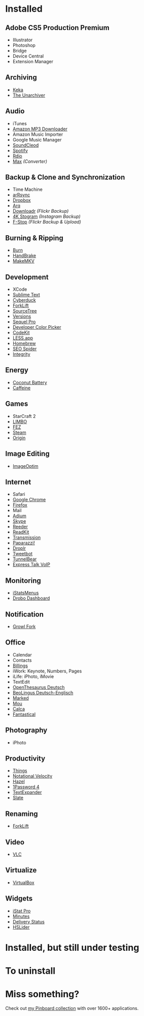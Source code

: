 # Installed 

## Adobe CS5 Production Premium

* Illustrator
* Photoshop
* Bridge
* Device Central
* Extension Manager

## Archiving

* [Keka](http://www.kekaosx.com/)
* [The Unarchiver](http://wakaba.c3.cx/s/apps/unarchiver.html)

## Audio

* iTunes
* [Amazon MP3 Downloader](http://www.amazon.de/gp/dmusic/help/amd.html)
* Amazon Music Importer
* Google Music Manager
* [SoundCleod](https://github.com/salomvary/soundcleod)
* [Spotify](https://www.spotify.com/us/download/mac/)
* [Rdio](http://www.rdio.com/apps/)
* [Max](http://sbooth.org/Max/) *(Converter)*

## Backup & Clone and Synchronization

* Time Machine
* [arRsync](http://arrsync.sourceforge.net/)
* [Dropbox](http://dropbox.com)
* [Arq](http://www.haystacksoftware.com/arq/)
* [Downloadr](http://janten.com/software/mac/downloadr/) *(Flickr Backup)*
* [4K Stogram](http://www.4kdownload.com/products/product-stogram) *(Instagram Backup)*
* [F-Stop](http://www.zamioware.com/Flicker1/Home.html) *(Flickr Backup & Upload)*

## Burning & Ripping

* [Burn](http://burn-osx.sourceforge.net/Pages/English/home.html)
* [HandBrake](http://handbrake.fr/)
* [MakeMKV](http://www.makemkv.com)

## Development

* XCode
* [Sublime Text](http://www.sublimetext.com/)
* [Cyberduck](http://cyberduck.ch/)
* [ForkLift](http://www.binarynights.com/forklift)
* [SourceTree](http://www.sourcetreeapp.com)
* [Versions](http://www.versionsapp.com/)
* [Sequel Pro](http://www.sequelpro.com/)
* [Developer Color Picker](http://www.panic.com/~wade/picker/)
* [CodeKit](http://incident57.com/codekit/)
* [LESS.app](http://incident57.com/less/)
* [Homebrew](http://mxcl.github.com/homebrew/)
* [SEO Spider](http://www.screamingfrog.co.uk/seo-spider/)
* [Integrity](http://peacockmedia.co.uk/integrity/)

## Energy

* [Coconut Battery](http://www.coconut-flavour.com/coconutbattery/)
* [Caffeine](http://lightheadsw.com/caffeine/)

## Games

* StarCraft 2 
* [LIMBO](http://limbogame.org)
* [FEZ](http://fezgame.com)
* [Steam](http://store.steampowered.com)
* [Origin](https://www.origin.com)

## Image Editing

* [ImageOptim](http://imageoptim.pornel.net/)

## Internet

* Safari
* [Google Chrome](http://www.google.com/chrome/)
* [Firefox](http://www.mozilla-europe.org/en/firefox/)
* Mail
* [Adium](http://adium.im/)
* [Skype](http://skype.com)
* [Reeder](http://reederapp.com/)
* [ReadKit](http://readkitapp.com)
* [Transmission](http://www.transmissionbt.com/)
* [Paparazzi!](http://derailer.org/paparazzi/)
* [Droplr](http://droplr.com)
* [Tweetbot](http://tapbots.com/tweetbot_mac/)
* [TunnelBear](http://www.tunnelbear.com/)
* [Express Talk VoIP](http://www.nch.com.au/talk/index.html)

## Monitoring

* [iStatsMenus](http://www.islayer.com/apps/istatmenus/)
* [Drobo Dashboard](http://www.drobo.com/products/drobo-dashboard/)

## Notification

* [Growl Fork](http://www.macupdate.com/app/mac/41038/growl-fork)

## Office

* Calendar
* Contacts
* [Billings](http://www.marketcircle.com/billings/)
* iWork: Keynote, Numbers, Pages
* iLife: iPhoto, iMovie
* TextEdit
* [OpenThesaurus Deutsch](http://www.tekl.de/deutsch/Lexikon-Plugins.html)
* [BeoLingus Deutsch-Englisch](http://www.tekl.de/deutsch/Lexikon-Plugins.html)
* [Marked](http://markedapp.com/)
* [Mou](http://mouapp.com/)
* [Calca](http://calca.io)
* [Fantastical](http://flexibits.com/)

## Photography

* iPhoto

## Productivity

* [Things](http://culturedcode.com/things/)
* [Notational Velocity](http://notational.net/)
* [Hazel](http://www.noodlesoft.com/hazel.php)
* [1Password 4](http://agilewebsolutions.com/products/1Password)
* [TextExpander](http://smilesoftware.com/TextExpander/)
* [Slate](https://github.com/jigish/slate)

## Renaming

* [ForkLift](http://www.binarynights.com/forklift)

## Video

* [VLC](http://www.videolan.org/vlc/)

## Virtualize

* [VirtualBox](http://www.virtualbox.org/)

## Widgets

* [iStat Pro](http://www.islayer.com/apps/istatpro/)
* [Minutes](http://www.macupdate.com/info.php/id/24218/minutes)
* [Delivery Status](http://junecloud.com/software/mac/delivery-status.html)
* [HSLider](http://bclennox.com/projects/hslider)


# Installed, but still under testing 


# To uninstall


# Miss something?

Check out [my Pinboard collection](https://pinboard.in/u:michaelx/t:mac/t:application/) with over 1600+ applications.
